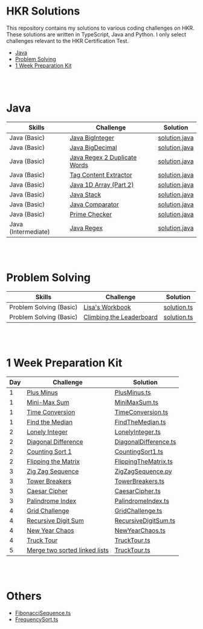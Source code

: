 # HKR Solutions

This repository contains my solutions to various coding challenges on HKR. These solutions are written in TypeScript, Java and Python. I only select challenges relevant to the HKR Certification Test.

- [Java](#java) 
- [Problem Solving](#problem-solving) 
- [1 Week Preparation Kit](#1-week-preparation-kit)


<br />
<br />


# Java

|        Skills        |          Challenge           |           Solution           |
|----------------------|------------------------------|------------------------------|
|     Java (Basic)     | [Java BigInteger](https://www.hackerrank.com/challenges/java-biginteger/problem) | [solution.java](https://github.com/punyawatdev/hkr-solutions/blob/main/Java/Java%20(Basic)/Java%20BigInteger/solution.java) |
|     Java (Basic)     | [Java BigDecimal](https://www.hackerrank.com/challenges/java-bigdecimal/problem) | [solution.java](https://github.com/punyawatdev/hkr-solutions/blob/main/Java/Java%20(Basic)/Java%20BigDecimal/solution.java) |
|     Java (Basic)     | [Java Regex 2 Duplicate Words](https://www.hackerrank.com/challenges/duplicate-word/problem) | [solution.java](https://github.com/punyawatdev/hkr-solutions/blob/main/Java/Java%20(Basic)/Java%20Regex%202%20Duplicate%20Words/solution.java) |
|     Java (Basic)     | [Tag Content Extractor](https://www.hackerrank.com/challenges/tag-content-extractor/problem) | [solution.java](https://github.com/punyawatdev/hkr-solutions/blob/main/Java/Java%20(Basic)/Tag%20Content%20Extractor/solution.java) |
|     Java (Basic)     | [Java 1D Array (Part 2)](https://www.hackerrank.com/challenges/java-1d-array/problem) | [solution.java](https://github.com/punyawatdev/hkr-solutions/blob/main/Java/Java%20(Basic)/Java%201D%20Array%20(Part%202)/solution.java) |
|     Java (Basic)     | [Java Stack](https://www.hackerrank.com/challenges/java-stack/problem) | [solution.java](https://github.com/punyawatdev/hkr-solutions/blob/main/Java/Java%20(Basic)/Java%20Stack/solution.java) |
|     Java (Basic)     | [Java Comparator](https://www.hackerrank.com/challenges/java-comparator/problem) | [solution.java](https://github.com/punyawatdev/hkr-solutions/blob/main/Java/Java%20(Basic)/Java%20Comparator/solution.java) |
|     Java (Basic)     | [Prime Checker](https://www.hackerrank.com/challenges/prime-checker/problem) | [solution.java](https://github.com/punyawatdev/hkr-solutions/blob/main/Java/Java%20(Basic)/Prime%20Checker/solution.java) |
|     Java (Intermediate)     | [Java Regex](https://www.hackerrank.com/challenges/java-regex/problem) | [solution.java](https://github.com/punyawatdev/hkr-solutions/blob/main/Java/Java%20(Intermediate)/Java%20Regex/solution.java) |

<br />
<br />


# Problem Solving

|          Skills          |          Challenge           |           Solution           |
|--------------------------|------------------------------|------------------------------|
|      Problem Solving (Basic)       | [Lisa's Workbook](https://www.hackerrank.com/challenges/Lisa-workbook/problem) | [solution.ts](https://github.com/punyawatdev/hkr-solutions/blob/main/Problem%20Solving/Basic/Lisa's%20Workbook/solution.ts) |
|      Problem Solving (Basic)       | [Climbing the Leaderboard](https://www.hackerrank.com/challenges/climbing-the-leaderboard/problem) | [solution.ts](https://github.com/punyawatdev/hkr-solutions/blob/main/Problem%20Solving/Basic/Climbing%20the%20Leaderboard/solution.ts) |

<br />
<br />


# 1 Week Preparation Kit

|   Day   |          Challenge           |           Solution           |
|---------|------------------------------|------------------------------|
|    1    | [Plus Minus](https://www.hackerrank.com/challenges/plus-minus/problem) | [PlusMinus.ts](https://github.com/punyawatdev/hkr-solutions/blob/main/1%20Week%20Preparation%20Kit/Day%201/PlusMinus.ts) |
|    1    | [Mini-Max Sum](https://www.hackerrank.com/challenges/mini-max-sum/problem) | [MiniMaxSum.ts](https://github.com/punyawatdev/hkr-solutions/blob/main/1%20Week%20Preparation%20Kit/Day%201/MiniMaxSum.ts) |
|    1    | [Time Conversion](https://www.hackerrank.com/challenges/time-conversion/problem) | [TimeConversion.ts](https://github.com/punyawatdev/hkr-solutions/blob/main/1%20Week%20Preparation%20Kit/Day%201/TimeConversion.ts) |
|    1    | [Find the Median](https://www.hackerrank.com/challenges/find-the-median/problem) | [FindTheMedian.ts](https://github.com/punyawatdev/hkr-solutions/blob/main/1%20Week%20Preparation%20Kit/Day%201/FindTheMedian.ts) |
|    2    | [Lonely Integer](https://www.hackerrank.com/challenges/one-week-preparation-kit-lonely-integer/problem) | [LonelyInteger.ts](https://github.com/punyawatdev/hkr-solutions/blob/main/1%20Week%20Preparation%20Kit/Day%202/LonelyInteger.ts) |
|    2    | [Diagonal Difference](https://www.hackerrank.com/challenges/one-week-preparation-kit-diagonal-difference/problem) | [DiagonalDifference.ts](https://github.com/punyawatdev/hkr-solutions/blob/main/1%20Week%20Preparation%20Kit/Day%202/DiagonalDifference.ts) |
|    2    | [Counting Sort 1](https://www.hackerrank.com/challenges/one-week-preparation-kit-countingsort1/problem) | [CountingSort1.ts](https://github.com/punyawatdev/hkr-solutions/blob/main/1%20Week%20Preparation%20Kit/Day%202/CountingSort1.ts) |
|    2    | [Flipping the Matrix](https://www.hackerrank.com/challenges/flipping-the-matrix/problem) | [FlippingTheMatrix.ts](https://github.com/punyawatdev/hkr-solutions/blob/main/1%20Week%20Preparation%20Kit/Day%202/FlippingTheMatrix.ts) |
|    3    | [Zig Zag Sequence](https://www.hackerrank.com/challenges/one-week-preparation-kit-zig-zag-sequence/problem) | [ZigZagSequence.py](https://github.com/punyawatdev/hkr-solutions/blob/main/1%20Week%20Preparation%20Kit/Day%203/ZigZagSequence.ts) |
|    3    | [Tower Breakers](https://www.hackerrank.com/challenges/one-week-preparation-kit-tower-breakers-1/problem) | [TowerBreakers.ts](https://github.com/punyawatdev/hkr-solutions/blob/main/1%20Week%20Preparation%20Kit/Day%203/TowerBreakers.ts) |
|    3    | [Caesar Cipher](https://www.hackerrank.com/challenges/one-week-preparation-kit-caesar-cipher-1/problem) | [CaesarCipher.ts](https://github.com/punyawatdev/hkr-solutions/blob/main/1%20Week%20Preparation%20Kit/Day%203/CaesarCipher.ts) |
|    3    | [Palindrome Index](https://www.hackerrank.com/challenges/palindrome-index/problem) | [PalindromeIndex.ts](https://github.com/punyawatdev/hkr-solutions/blob/main/1%20Week%20Preparation%20Kit/Day%203/PalindromeIndex.ts) |
|    4    | [Grid Challenge](https://www.hackerrank.com/challenges/one-week-preparation-kit-grid-challenge/problem) | [GridChallenge.ts](https://github.com/punyawatdev/hkr-solutions/blob/main/1%20Week%20Preparation%20Kit/Day%204/GridChallenge.ts) |
|    4    | [Recursive Digit Sum](https://www.hackerrank.com/challenges/one-week-preparation-kit-recursive-digit-sum/problem) | [RecursiveDigitSum.ts](https://github.com/punyawatdev/hkr-solutions/blob/main/1%20Week%20Preparation%20Kit/Day%204/RecursiveDigitSum.ts) |
|    4    | [New Year Chaos](https://www.hackerrank.com/challenges/one-week-preparation-kit-new-year-chaos/problem) | [NewYearChaos.ts](https://github.com/punyawatdev/hkr-solutions/blob/main/1%20Week%20Preparation%20Kit/Day%204/NewYearChaos.ts) |
|    4    | [Truck Tour](https://www.hackerrank.com/challenges/truck-tour/problem) | [TruckTour.ts](https://github.com/punyawatdev/hkr-solutions/blob/main/1%20Week%20Preparation%20Kit/Day%204/TruckTour.ts) |
|    5    | [Merge two sorted linked lists](https://www.hackerrank.com/challenges/merge-two-sorted-linked-lists/problem) | [TruckTour.ts](https://github.com/punyawatdev/hkr-solutions/blob/main/1%20Week%20Preparation%20Kit/Day%205/MergeTwoSortedLinkedLists.ts) |

<br />
<br />


# Others

 - [FibonacciSequence.ts](https://github.com/punyawatdev/hkr-solutions/blob/main/Others/FibonacciSequence.ts) 
 - [FrequencySort.ts](https://github.com/punyawatdev/hkr-solutions/blob/main/Others/FrequencySort.ts) 